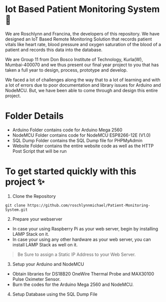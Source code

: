 # Iot Based Patient Monitoring System 🏥

We are Roschlynn and Francina, the developers of this repository. We have designed an IoT Based Remote Monitoring Solution that records patient vitals like heart rate, blood pressure and oxygen saturation of the blood of a patient and records this data into the database.

We are Group 11 from Don Bosco Institute of Technology, Kurla(W), Mumbai-400070 and we thus present our final year project to you that has taken a full year to design, process, prototype and develop.

We faced a lot of challenges along the way that to a lot of learning and with a lot of errors due to poor documentation and library issues for Arduino and NodeMCU. But, we have been able to come through and design this entire project.

# Folder Details

* Arduino Folder contains code for Arduino Mega 2560
* NodeMCU Folder contains code for NodeMCU ESP8266-12E (V1.0)
* SQL Dump Folder contains the SQL Dump file for PHPMyAdmin
* Website Folder contains the entire website code as well as the HTTP Post Script that will be run

# To get started quickly with this project ✨

1. Clone the Repository
```
git clone https://github.com/roschlynnmichael/Patient-Monitoring-System.git
```

2. Prepare your webserver
  * In case your using Raspberry Pi as your web server, begin by installing LAMP Stack on it.
  * In case your using any other hardware as your web server, you can install LAMP Stack as well on it.
  > Be Sure to assign a Static IP Address to your Web Server.

3. Setup your Arduino and NodeMCU
  * Obtain libraries for DS18B20 OneWire Thermal Probe and MAX30100 Pulse Oximeter Sensor.
  * Burn the codes for the Arduino Mega 2560 and NodeMCU. 

4. Setup Database using the SQL Dump File
